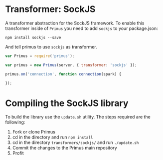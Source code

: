 # Transformer: SockJS

A transformer abstraction for the SockJS framework. To enable this
transformer inside of `Primus` you need to add `sockjs` to your package.json:

```
npm install sockjs --save
```

And tell primus to use `sockjs` as transformer.

```js
var Primus = require('primus');

var primus = new Primus(server, { transformer: 'sockjs' });

primus.on('connection', function connection(spark) {

});
```

# Compiling the SockJS library

To build the library use the `update.sh` utility. The steps required are the
following:

1. Fork or clone Primus
2. cd in the directory and run `npm install`
3. cd in the directory `transformers/sockjs/` and run `./update.sh`
4. Commit the changes to the Primus main repository
5. Profit
